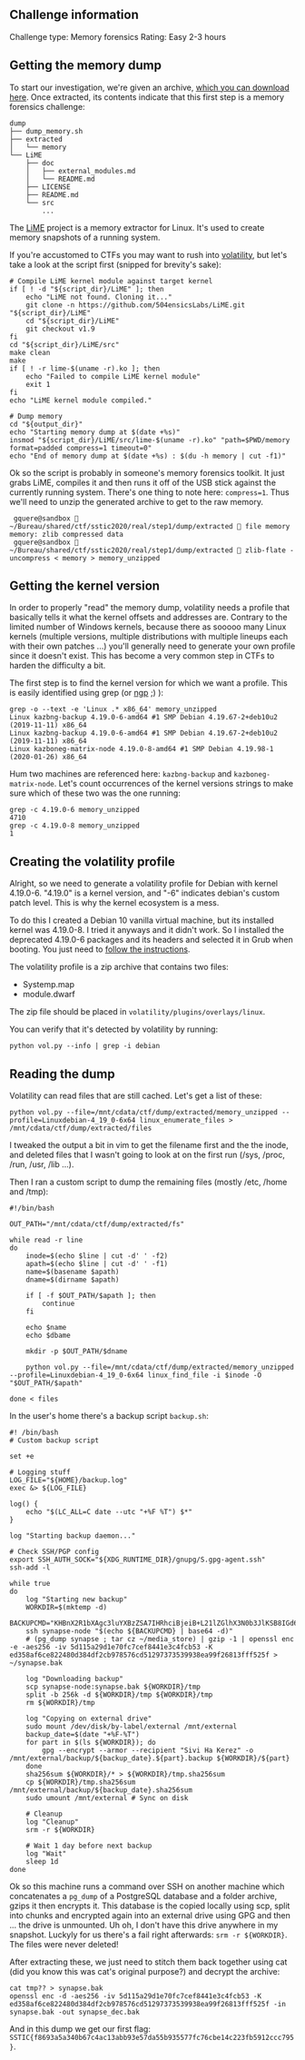 Challenge information
---------------------
Challenge type: Memory forensics
Rating: Easy    2-3 hours

Getting the memory dump
-----------------------

To start our investigation, we're given an archive, [which you can download here](https://static.sstic.org/challenge2020/dump.tar.gz).
Once extracted, its contents indicate that this first step is a memory forensics challenge:
```
dump
├── dump_memory.sh
├── extracted
│   └── memory
└── LiME
    ├── doc
    │   ├── external_modules.md
    │   └── README.md
    ├── LICENSE
    ├── README.md
    └── src
        ...
```

The [LiME](https://github.com/504ensicslabs/lime) project is a memory extractor for Linux. It's used to create memory snapshots of a running system.

If you're accustomed to CTFs you may want to rush into [volatility](https://github.com/volatilityfoundation/volatility), but let's take a look at the script first (snipped for brevity's sake):
```
# Compile LiME kernel module against target kernel
if [ ! -d "${script_dir}/LiME" ]; then
    echo "LiME not found. Cloning it..."
    git clone -n https://github.com/504ensicsLabs/LiME.git "${script_dir}/LiME"
    cd "${script_dir}/LiME"
    git checkout v1.9
fi
cd "${script_dir}/LiME/src"
make clean
make
if [ ! -r lime-$(uname -r).ko ]; then
    echo "Failed to compile LiME kernel module"
    exit 1
fi
echo "LiME kernel module compiled."

# Dump memory
cd "${output_dir}"
echo "Starting memory dump at $(date +%s)"
insmod "${script_dir}/LiME/src/lime-$(uname -r).ko" "path=$PWD/memory format=padded compress=1 timeout=0"
echo "End of memory dump at $(date +%s) : $(du -h memory | cut -f1)"
```

Ok so the script is probably in someone's memory forensics toolkit. It just grabs LiME, compiles it and then runs it off of the USB stick against the currently running system.
There's one thing to note here: ```compress=1```. Thus we'll need to unzip the generated archive to get to the raw memory.

```
 gquere@sandbox  ~/Bureau/shared/ctf/sstic2020/real/step1/dump/extracted  file memory
memory: zlib compressed data
 gquere@sandbox  ~/Bureau/shared/ctf/sstic2020/real/step1/dump/extracted  zlib-flate -uncompress < memory > memory_unzipped
```


Getting the kernel version
--------------------------
In order to properly "read" the memory dump, volatility needs a profile that basically tells it what the kernel offsets and addresses are. Contrary to the limited number of Windows kernels, because there as sooooo many Linux kernels (multiple versions, multiple distributions with multiple lineups each with their own patches ...) you'll generally need to generate your own profile since it doesn't exist. This has become a very common step in CTFs to harden the difficulty a bit.

The first step is to find the kernel version for which we want a profile. This is easily identified using grep (or [ngp](https://github.com/gquere/ngp2) ;) ):
```
grep -o --text -e 'Linux .* x86_64' memory_unzipped
Linux kazbng-backup 4.19.0-6-amd64 #1 SMP Debian 4.19.67-2+deb10u2 (2019-11-11) x86_64
Linux kazbng-backup 4.19.0-6-amd64 #1 SMP Debian 4.19.67-2+deb10u2 (2019-11-11) x86_64
Linux kazboneg-matrix-node 4.19.0-8-amd64 #1 SMP Debian 4.19.98-1 (2020-01-26) x86_64
```

Hum two machines are referenced here: ```kazbng-backup``` and ```kazboneg-matrix-node```. Let's count occurrences of the kernel versions strings to make sure which of these two was the one running:
```
grep -c 4.19.0-6 memory_unzipped
4710
grep -c 4.19.0-8 memory_unzipped
1
```


Creating the volatility profile
-------------------------------
Alright, so we need to generate a volatility profile for Debian with kernel 4.19.0-6. "4.19.0" is a kernel version, and "-6" indicates debian's custom patch level. This is why the kernel ecosystem is a mess.

To do this I created a Debian 10 vanilla virtual machine, but its installed kernel was 4.19.0-8. I tried it anyways and it didn't work. So I installed the deprecated 4.19.0-6 packages and its headers and selected it in Grub when booting. You just need to [follow the instructions](https://github.com/volatilityfoundation/volatility/wiki/Linux).

The volatility profile is a zip archive that contains two files:

* Systemp.map
* module.dwarf

The zip file should be placed in ```volatility/plugins/overlays/linux```.

You can verify that it's detected by volatility by running:
```
python vol.py --info | grep -i debian
```

Reading the dump
----------------
Volatility can read files that are still cached. Let's get a list of these:
```
python vol.py --file=/mnt/cdata/ctf/dump/extracted/memory_unzipped --profile=Linuxdebian-4_19_0-6x64 linux_enumerate_files > /mnt/cdata/ctf/dump/extracted/files
```

I tweaked the output a bit in vim to get the filename first and the the inode, and deleted files that I wasn't going to look at on the first run (/sys, /proc, /run, /usr, /lib ...).

Then I ran a custom script to dump the remaining files (mostly /etc, /home and /tmp):
```
#!/bin/bash

OUT_PATH="/mnt/cdata/ctf/dump/extracted/fs"

while read -r line
do
    inode=$(echo $line | cut -d' ' -f2)
    apath=$(echo $line | cut -d' ' -f1)
    name=$(basename $apath)
    dname=$(dirname $apath)

    if [ -f $OUT_PATH/$apath ]; then
        continue
    fi

    echo $name
    echo $dbame

    mkdir -p $OUT_PATH/$dname

    python vol.py --file=/mnt/cdata/ctf/dump/extracted/memory_unzipped --profile=Linuxdebian-4_19_0-6x64 linux_find_file -i $inode -O "$OUT_PATH/$apath"

done < files
```

In the user's home there's a backup script ```backup.sh```:
```
#! /bin/bash
# Custom backup script

set +e

# Logging stuff
LOG_FILE="${HOME}/backup.log"
exec &> ${LOG_FILE}

log() {
	echo "$(LC_ALL=C date --utc "+%F %T") $*"
}

log "Starting backup daemon..."

# Check SSH/PGP config
export SSH_AUTH_SOCK="${XDG_RUNTIME_DIR}/gnupg/S.gpg-agent.ssh"
ssh-add -l

while true
do
	log "Starting new backup"
	WORKDIR=$(mktemp -d)
	BACKUPCMD="KHBnX2R1bXAgc3luYXBzZSA7IHRhciBjeiB+L21lZGlhX3N0b3JlKSB8IGd6aXAgLTEgfCBvcGVuc3NsIGVuYyAtZSAtYWVzMjU2IC1pdiA1ZDExNWEyOWQxZTcwZmM3Y2VmODQ0MWUzYzRmY2I1MyAtSyBlZDM1OGFmNmNlODIyNDgwZDM4NGRmMmNiOTc4NTc2Y2Q1MTI5NzM3MzUzOTkzOGVhOTlmMjY4MTNmZmY1MjVmID4gfi9zeW5hcHNlLmJhawo="
	ssh synapse-node "$(echo ${BACKUPCMD} | base64 -d)"
    # (pg_dump synapse ; tar cz ~/media_store) | gzip -1 | openssl enc -e -aes256 -iv 5d115a29d1e70fc7cef8441e3c4fcb53 -K ed358af6ce822480d384df2cb978576cd51297373539938ea99f26813fff525f > ~/synapse.bak

	log "Downloading backup"
	scp synapse-node:synapse.bak ${WORKDIR}/tmp
	split -b 256k -d ${WORKDIR}/tmp ${WORKDIR}/tmp
	rm ${WORKDIR}/tmp

	log "Copying on external drive"
	sudo mount /dev/disk/by-label/external /mnt/external
	backup_date=$(date "+%F-%T")
	for part in $(ls ${WORKDIR}); do
		gpg --encrypt --armor --recipient "Sivi Ha Kerez" -o /mnt/external/backup/${backup_date}.${part}.backup ${WORKDIR}/${part}
	done
	sha256sum ${WORKDIR}/* > ${WORKDIR}/tmp.sha256sum
	cp ${WORKDIR}/tmp.sha256sum /mnt/external/backup/${backup_date}.sha256sum
	sudo umount /mnt/external # Sync on disk

	# Cleanup
	log "Cleanup"
	srm -r ${WORKDIR}

	# Wait 1 day before next backup
	log "Wait"
	sleep 1d
done
```

Ok so this machine runs a command over SSH on another machine which concatenates a ```pg_dump``` of a PostgreSQL database and a folder archive, gzips it then encrypts it. This database is the copied locally using scp, split into chunks and encrypted again into an external drive using GPG and then ... the drive is unmounted. Uh oh, I don't have this drive anywhere in my snapshot. Luckyly for us there's a fail right afterwards: ```srm -r ${WORKDIR}```. The files were never deleted!

After extracting these, we just need to stitch them back together using cat (did you know this was cat's original purpose?) and decrypt the archive:
```
cat tmp?? > synapse.bak
openssl enc -d -aes256 -iv 5d115a29d1e70fc7cef8441e3c4fcb53 -K ed358af6ce822480d384df2cb978576cd51297373539938ea99f26813fff525f -in synapse.bak -out synapse_dec.bak
```

And in this dump we get our first flag: ```SSTIC{f8693a5a340b67c4ac13abb93e57da55b935577fc76cbe14c223fb5912ccc795}```.

